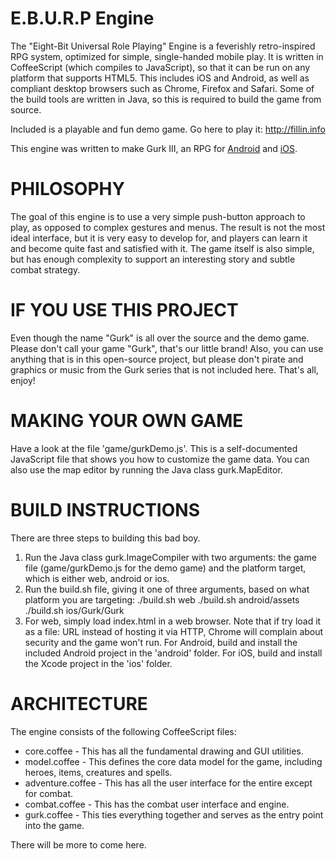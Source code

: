 E.B.U.R.P Engine
================

The "Eight-Bit Universal Role Playing" Engine is a feverishly retro-inspired RPG system, optimized for simple, single-handed mobile play.
It is written in CoffeeScript (which compiles to JavaScript), so that it can be run on any platform that supports HTML5.
This includes iOS and Android, as well as compliant desktop browsers such as Chrome, Firefox and Safari.
Some of the build tools are written in Java, so this is required to build the game from source.

Included is a playable and fun demo game. Go here to play it: http://fillin.info

This engine was written to make Gurk III, an RPG for [Android](http://play.google.com/store/apps/details?id=com.larvalabs.gurk3) and [iOS](http://itunes.apple.com/us/app/gurk-iii-the-8-bit-rpg/id685128493?mt=8).

PHILOSOPHY
==========

The goal of this engine is to use a very simple push-button approach to play, as opposed to complex gestures and menus.
The result is not the most ideal interface, but it is very easy to develop for, and players can learn it and become quite fast and satisfied with it.
The game itself is also simple, but has enough complexity to support an interesting story and subtle combat strategy.

IF YOU USE THIS PROJECT
=======================

Even though the name "Gurk" is all over the source and the demo game. Please don't call your game "Gurk", that's our little brand!
Also, you can use anything that is in this open-source project, but please don't pirate and graphics or music from the Gurk series that is not included here.
That's all, enjoy!

MAKING YOUR OWN GAME
====================

Have a look at the file 'game/gurkDemo.js'. This is a self-documented JavaScript file that shows you how to customize the game data.
You can also use the map editor by running the Java class gurk.MapEditor.

BUILD INSTRUCTIONS
==================

There are three steps to building this bad boy.
1. Run the Java class gurk.ImageCompiler with two arguments: the game file (game/gurkDemo.js for the demo game) and the platform target, which is either web, android or ios.
2. Run the build.sh file, giving it one of three arguments, based on what platform you are targeting:
    ./build.sh web
    ./build.sh android/assets
    ./build.sh ios/Gurk/Gurk
3. For web, simply load index.html in a web browser. Note that if try load it as a file: URL instead of hosting it via HTTP, Chrome will complain about security and the game won't run. For Android, build and install the included Android project in the 'android' folder. For iOS, build and install the Xcode project in the 'ios' folder.

ARCHITECTURE
============

The engine consists of the following CoffeeScript files: 

* core.coffee - This has all the fundamental drawing and GUI utilities.
* model.coffee - This defines the core data model for the game, including heroes, items, creatures and spells.
* adventure.coffee - This has all the user interface for the entire except for combat.
* combat.coffee - This has the combat user interface and engine.
* gurk.coffee - This ties everything together and serves as the entry point into the game.

There will be more to come here.